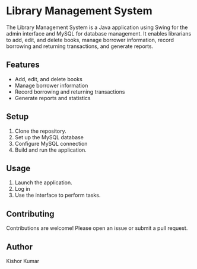 
<h1> Library Management System</h1>

<p>The Library Management System is a Java application using Swing for the admin interface and MySQL for database management. It enables librarians to add, edit, and delete books, manage borrower information, record borrowing and returning transactions, and generate reports.</p>

<h2>Features</h2>
<ul>
<li>Add, edit, and delete books</li>
<li>Manage borrower information</li>
<li>Record borrowing and returning transactions</li>
<li>Generate reports and statistics</li>
</ul>
<h2>Setup</h2>
<ol>
<li>Clone the repository.</li>
<li>Set up the MySQL database </li>
<li>Configure MySQL connection</li>
<li>Build and run the application.</li>
</ol>
<h2>Usage</h2>
<ol>
<li>Launch the application.</li>
<li>Log in</li>
<li>Use the interface to perform tasks.</li>
</ol>
<h2>Contributing</h2>
<p>Contributions are welcome! Please open an issue or submit a pull request.</p>
<h2>Author</h2>
<p>Kishor Kumar</p>
